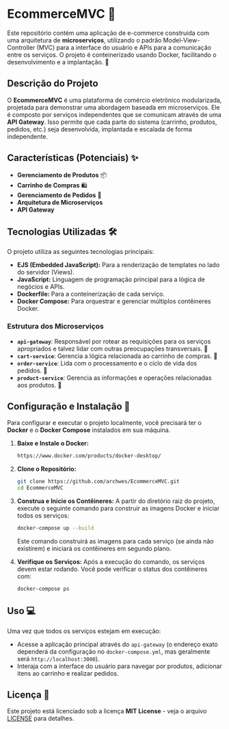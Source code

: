 # EcommerceMVC 🛒

Este repositório contém uma aplicação de e-commerce construída com uma arquitetura de **microserviços**, utilizando o padrão Model-View-Controller (MVC) para a interface do usuário e APIs para a comunicação entre os serviços. O projeto é conteinerizado usando Docker, facilitando o desenvolvimento e a implantação. 🐳

## Descrição do Projeto

O **EcommerceMVC** é uma plataforma de comércio eletrônico modularizada, projetada para demonstrar uma abordagem baseada em microserviços. Ele é composto por serviços independentes que se comunicam através de uma **API Gateway**. Isso permite que cada parte do sistema (carrinho, produtos, pedidos, etc.) seja desenvolvida, implantada e escalada de forma independente.

## Características (Potenciais) ✨

* **Gerenciamento de Produtos** 📦
* **Carrinho de Compras** 🛍️
* **Gerenciamento de Pedidos** 📝
* **Arquitetura de Microserviços**
* **API Gateway**

## Tecnologias Utilizadas 🛠️

O projeto utiliza as seguintes tecnologias principais:

* **EJS (Embedded JavaScript):** Para a renderização de templates no lado do servidor (Views).
* **JavaScript:** Linguagem de programação principal para a lógica de negócios e APIs.
* **Dockerfile:** Para a conteinerização de cada serviço.
* **Docker Compose:** Para orquestrar e gerenciar múltiplos contêineres Docker.

### Estrutura dos Microserviços

* **`api-gateway`**: Responsável por rotear as requisições para os serviços apropriados e talvez lidar com outras preocupações transversais. 🚪
* **`cart-service`**: Gerencia a lógica relacionada ao carrinho de compras. 🛒
* **`order-service`**: Lida com o processamento e o ciclo de vida dos pedidos. 🚚
* **`product-service`**: Gerencia as informações e operações relacionadas aos produtos. 🎁

## Configuração e Instalação 🚀

Para configurar e executar o projeto localmente, você precisará ter o **Docker** e o **Docker Compose** instalados em sua máquina.

1. **Baixe e Instale o Docker:**
   ```bash
   https://www.docker.com/products/docker-desktop/
   ```

2.  **Clone o Repositório:**
    ```bash
    git clone https://github.com/archwes/EcommerceMVC.git
    cd EcommerceMVC
    ```

3.  **Construa e Inicie os Contêineres:**
    A partir do diretório raiz do projeto, execute o seguinte comando para construir as imagens Docker e iniciar todos os serviços:
    ```bash
    docker-compose up --build
    ```
    Este comando construirá as imagens para cada serviço (se ainda não existirem) e iniciará os contêineres em segundo plano.

4.  **Verifique os Serviços:**
    Após a execução do comando, os serviços devem estar rodando. Você pode verificar o status dos contêineres com:
    ```bash
    docker-compose ps
    ```

## Uso 💻

Uma vez que todos os serviços estejam em execução:

* Acesse a aplicação principal através do `api-gateway` (o endereço exato dependerá da configuração no `docker-compose.yml`, mas geralmente será `http://localhost:3000`).
* Interaja com a interface do usuário para navegar por produtos, adicionar itens ao carrinho e realizar pedidos.

## Licença 📄

Este projeto está licenciado sob a licença **MIT License** - veja o arquivo [LICENSE](LICENSE) para detalhes.
